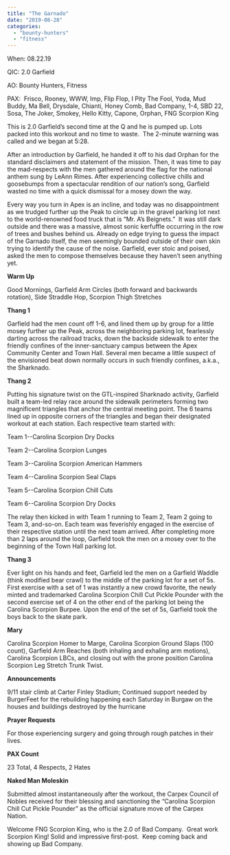 ```yaml
---
title: "The Garnado"
date: "2019-08-28"
categories: 
  - "bounty-hunters"
  - "fitness"
---
```


When: 08.22.19

QIC: 2.0 Garfield

AO: Bounty Hunters, Fitness

PAX:  Frisco, Rooney, WWW, Imp, Flip Flop, I Pity The Fool, Yoda, Mud Buddy, Ma Bell, Drysdale, Chianti, Honey Comb, Bad Company, 1-4, SBD 22, Sosa, The Joker, Smokey, Hello Kitty, Capone, Orphan, FNG Scorpion King  

This is 2.0 Garfield’s second time at the Q and he is pumped up. Lots packed into this workout and no time to waste.  The 2-minute warning was called and we began at 5:28.   

After an introduction by Garfield, he handed it off to his dad Orphan for the standard disclaimers and statement of the mission. Then, it was time to pay the mad-respects with the men gathered around the flag for the national anthem sung by LeAnn Rimes. After experiencing collective chills and goosebumps from a spectacular rendition of our nation’s song, Garfield wasted no time with a quick dismissal for a mosey down the way.  

Every way you turn in Apex is an incline, and today was no disappointment as we trudged further up the Peak to circle up in the gravel parking lot next to the world-renowned food truck that is “Mr. A’s Beignets.”  It was still dark outside and there was a massive, almost sonic kerfuffle occurring in the row of trees and bushes behind us. Already on edge trying to guess the impact of the Garnado itself, the men seemingly bounded outside of their own skin trying to identify the cause of the noise. Garfield, ever stoic and poised, asked the men to compose themselves because they haven’t seen anything yet.  

**Warm Up**

Good Mornings, Garfield Arm Circles (both forward and backwards rotation), Side Straddle Hop, Scorpion Thigh Stretches   

**Thang 1**

Garfield had the men count off 1-6, and lined them up by group for a little mosey further up the Peak, across the neighboring parking lot, fearlessly darting across the railroad tracks, down the backside sidewalk to enter the friendly confines of the inner-sanctuary campus between the Apex Community Center and Town Hall. Several men became a little suspect of the envisioned beat down normally occurs in such friendly confines, a.k.a., the Sharknado.  

**Thang 2**

Putting his signature twist on the GTL-inspired Sharknado activity, Garfield built a team-led relay race around the sidewalk perimeters forming two magnificent triangles that anchor the central meeting point. The 6 teams lined up in opposite corners of the triangles and began their designated workout at each station. Each respective team started with:

Team 1--Carolina Scorpion Dry Docks

Team 2--Carolina Scorpion Lunges

Team 3--Carolina Scorpion American Hammers

Team 4--Carolina Scorpion Seal Claps

Team 5--Carolina Scorpion Chill Cuts

Team 6--Carolina Scorpion Dry Docks  

The relay then kicked in with Team 1 running to Team 2, Team 2 going to Team 3, and-so-on. Each team was feverishly engaged in the exercise of their respective station until the next team arrived. After completing more than 2 laps around the loop, Garfield took the men on a mosey over to the beginning of the Town Hall parking lot.  

**Thang 3**

Ever light on his hands and feet, Garfield led the men on a Garfield Waddle (think modified bear crawl) to the middle of the parking lot for a set of 5s.  First exercise with a set of 1 was instantly a new crowd favorite, the newly minted and trademarked Carolina Scorpion Chill Cut Pickle Pounder with the second exercise set of 4 on the other end of the parking lot being the Carolina Scorpion Burpee. Upon the end of the set of 5s, Garfield took the boys back to the skate park.  

**Mary**

Carolina Scorpion Homer to Marge, Carolina Scorpion Ground Slaps (100 count), Garfield Arm Reaches (both inhaling and exhaling arm motions), Carolina Scorpion LBCs, and closing out with the prone position Carolina Scorpion Leg Stretch Trunk Twist.  

**Announcements**

9/11 stair climb at Carter Finley Stadium; Continued support needed by BurgerFeet for the rebuilding happening each Saturday in Burgaw on the houses and buildings destroyed by the hurricane  

**Prayer Requests**

For those experiencing surgery and going through rough patches in their lives.   

**PAX Count**

23 Total, 4 Respects, 2 Hates  

**Naked Man Moleskin**

Submitted almost instantaneously after the workout, the Carpex Council of Nobles received for their blessing and sanctioning the “Carolina Scorpion Chill Cut Pickle Pounder” as the official signature move of the Carpex Nation.  

Welcome FNG Scorpion King, who is the 2.0 of Bad Company.  Great work Scorpion King! Solid and impressive first-post.  Keep coming back and showing up Bad Company.
